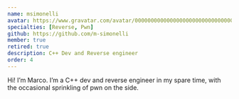 ```yaml
---
name: msimonelli
avatar: https://www.gravatar.com/avatar/00000000000000000000000000000002?d=identicon&s=256
specialties: [Reverse, Pwn]
github: https://github.com/m-simonelli
member: true
retired: true
description: C++ Dev and Reverse engineer
order: 4
---
```


Hi! I’m Marco. I’m a C++ dev and reverse engineer in my spare time, with the occasional sprinkling of pwn on the side.
